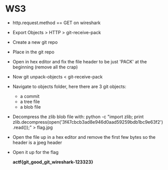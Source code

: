 # WS3

* http.request.method == GET on wireshark
* Export Objects &gt; HTTP &gt; git-receive-pack
* Create a new git repo
* Place in the git repo
* Open in hex editor and fix the file header to be just 'PACK' at the beginning \(remove all the crap\)
* Now git unpack-objects &lt; git-receive-pack
* Navigate to objects folder, here there are 3 git objects:
  * a commit
  * a tree file
  * a blob file
* Decompress the zlib blob file with: python -c "import zlib; print zlib.decompress\(open\('3f47cbcb3ad8e946d0aad59259bdb1bc9e63f2'\).read\(\)\);" &gt; flag.jpg
* Open the file up in a hex editor and remove the first few bytes so the header is a jpeg header
* Open it up for the flag

  **actf{git\_good\_git\_wireshark-123323}**


